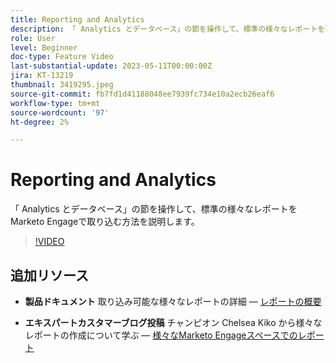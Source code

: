 ```yaml
---
title: Reporting and Analytics
description: 「 Analytics とデータベース」の節を操作して、標準の様々なレポートをMarketo Engageで取り込む方法を説明します。
role: User
level: Beginner
doc-type: Feature Video
last-substantial-update: 2023-05-11T00:00:00Z
jira: KT-13219
thumbnail: 3419295.jpeg
source-git-commit: fb7fd1d41188048ee7939fc734e10a2ecb26eaf6
workflow-type: tm+mt
source-wordcount: '97'
ht-degree: 2%

---
```



# Reporting and Analytics

「 Analytics とデータベース」の節を操作して、標準の様々なレポートをMarketo Engageで取り込む方法を説明します。

>[!VIDEO](https://video.tv.adobe.com/v/3419295/?learn=on)

## 追加リソース

* **製品ドキュメント**
取り込み可能な様々なレポートの詳細 — [レポートの概要](https://experienceleague.adobe.com/docs/marketo/using/product-docs/reporting/reporting-overview.html?lang=en&amp;sdid=M7K4SLTS&amp;mv=email&amp;mv2=instreml)

* **エキスパートカスタマーブログ投稿**
チャンピオン Chelsea Kiko から様々なレポートの作成について学ぶ — [様々なMarketo Engageスペースでのレポート](https://nation.marketo.com/t5/product-blogs/how-marketo-champion-chelsea-kiko-reports-in-various-marketo/ba-p/242627)

